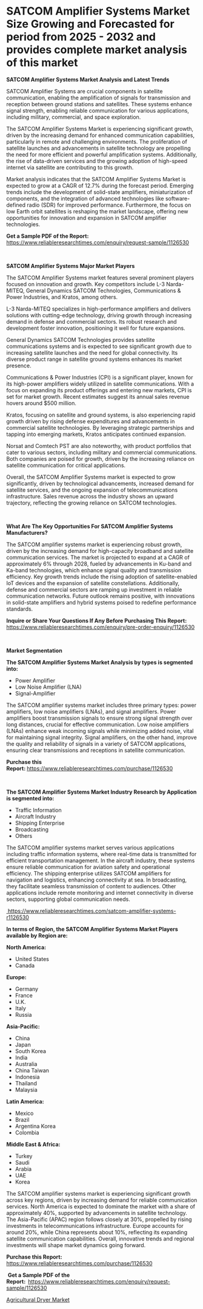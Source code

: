 <p><h1>SATCOM Amplifier Systems Market Size Growing and Forecasted for period from 2025 - 2032 and provides complete market analysis of this market</h1></p><p><strong>SATCOM Amplifier Systems Market Analysis and Latest Trends</strong></p>
<p><p>SATCOM Amplifier Systems are crucial components in satellite communication, enabling the amplification of signals for transmission and reception between ground stations and satellites. These systems enhance signal strength, enabling reliable communication for various applications, including military, commercial, and space exploration.</p><p>The SATCOM Amplifier Systems Market is experiencing significant growth, driven by the increasing demand for enhanced communication capabilities, particularly in remote and challenging environments. The proliferation of satellite launches and advancements in satellite technology are propelling the need for more efficient and powerful amplification systems. Additionally, the rise of data-driven services and the growing adoption of high-speed internet via satellite are contributing to this growth.</p><p>Market analysis indicates that the SATCOM Amplifier Systems Market is expected to grow at a CAGR of 12.7% during the forecast period. Emerging trends include the development of solid-state amplifiers, miniaturization of components, and the integration of advanced technologies like software-defined radio (SDR) for improved performance. Furthermore, the focus on low Earth orbit satellites is reshaping the market landscape, offering new opportunities for innovation and expansion in SATCOM amplifier technologies.</p></p>
<p><strong>Get a Sample PDF of the Report:&nbsp;</strong> <a href="https://www.reliableresearchtimes.com/enquiry/request-sample/1126530?utm_campaign=2931&utm_medium=2&utm_source=Github&utm_content=ia&utm_term=11042025&utm_id=satcom-amplifier-systems">https://www.reliableresearchtimes.com/enquiry/request-sample/1126530</a></p>
<p>&nbsp;</p>
<p><strong>SATCOM Amplifier Systems Major Market Players</strong></p>
<p><p>The SATCOM Amplifier Systems market features several prominent players focused on innovation and growth. Key competitors include L-3 Narda-MITEQ, General Dynamics SATCOM Technologies, Communications & Power Industries, and Kratos, among others.</p><p>L-3 Narda-MITEQ specializes in high-performance amplifiers and delivers solutions with cutting-edge technology, driving growth through increasing demand in defense and commercial sectors. Its robust research and development foster innovation, positioning it well for future expansions.</p><p>General Dynamics SATCOM Technologies provides satellite communications systems and is expected to see significant growth due to increasing satellite launches and the need for global connectivity. Its diverse product range in satellite ground systems enhances its market presence.</p><p>Communications & Power Industries (CPI) is a significant player, known for its high-power amplifiers widely utilized in satellite communications. With a focus on expanding its product offerings and entering new markets, CPI is set for market growth. Recent estimates suggest its annual sales revenue hovers around $500 million.</p><p>Kratos, focusing on satellite and ground systems, is also experiencing rapid growth driven by rising defense expenditures and advancements in commercial satellite technologies. By leveraging strategic partnerships and tapping into emerging markets, Kratos anticipates continued expansion.</p><p>Norsat and Comtech PST are also noteworthy, with product portfolios that cater to various sectors, including military and commercial communications. Both companies are poised for growth, driven by the increasing reliance on satellite communication for critical applications.</p><p>Overall, the SATCOM Amplifier Systems market is expected to grow significantly, driven by technological advancements, increased demand for satellite services, and the ongoing expansion of telecommunications infrastructure. Sales revenue across the industry shows an upward trajectory, reflecting the growing reliance on SATCOM technologies.</p></p>
<p>&nbsp;</p>
<p><strong>What Are The Key Opportunities For SATCOM Amplifier Systems Manufacturers?</strong></p>
<p><p>The SATCOM amplifier systems market is experiencing robust growth, driven by the increasing demand for high-capacity broadband and satellite communication services. The market is projected to expand at a CAGR of approximately 6% through 2028, fueled by advancements in Ku-band and Ka-band technologies, which enhance signal quality and transmission efficiency. Key growth trends include the rising adoption of satellite-enabled IoT devices and the expansion of satellite constellations. Additionally, defense and commercial sectors are ramping up investment in reliable communication networks. Future outlook remains positive, with innovations in solid-state amplifiers and hybrid systems poised to redefine performance standards.</p></p>
<p><strong>Inquire or Share Your Questions If Any Before Purchasing This Report:</strong> <a href="https://www.reliableresearchtimes.com/enquiry/pre-order-enquiry/1126530?utm_campaign=2931&utm_medium=2&utm_source=Github&utm_content=ia&utm_term=11042025&utm_id=satcom-amplifier-systems">https://www.reliableresearchtimes.com/enquiry/pre-order-enquiry/1126530</a></p>
<p>&nbsp;</p>
<p><strong>Market Segmentation</strong></p>
<p><strong>The SATCOM Amplifier Systems Market Analysis by types is segmented into:</strong></p>
<p><ul><li>Power Amplifier</li><li>Low Noise Amplifier (LNA)</li><li>Signal-Amplifier</li></ul></p>
<p><p>The SATCOM amplifier systems market includes three primary types: power amplifiers, low noise amplifiers (LNAs), and signal amplifiers. Power amplifiers boost transmission signals to ensure strong signal strength over long distances, crucial for effective communication. Low noise amplifiers (LNAs) enhance weak incoming signals while minimizing added noise, vital for maintaining signal integrity. Signal amplifiers, on the other hand, improve the quality and reliability of signals in a variety of SATCOM applications, ensuring clear transmissions and receptions in satellite communication.</p></p>
<p><strong>Purchase this Report:&nbsp;</strong><a href="https://www.reliableresearchtimes.com/purchase/1126530?utm_campaign=2931&utm_medium=2&utm_source=Github&utm_content=ia&utm_term=11042025&utm_id=satcom-amplifier-systems">https://www.reliableresearchtimes.com/purchase/1126530</a></p>
<p>&nbsp;</p>
<p><strong>The SATCOM Amplifier Systems Market Industry Research by Application is segmented into:</strong></p>
<p><ul><li>Traffic Information</li><li>Aircraft Industry</li><li>Shipping Enterprise</li><li>Broadcasting</li><li>Others</li></ul></p>
<p><p>The SATCOM amplifier systems market serves various applications including traffic information systems, where real-time data is transmitted for efficient transportation management. In the aircraft industry, these systems ensure reliable communication for aviation safety and operational efficiency. The shipping enterprise utilizes SATCOM amplifiers for navigation and logistics, enhancing connectivity at sea. In broadcasting, they facilitate seamless transmission of content to audiences. Other applications include remote monitoring and internet connectivity in diverse sectors, supporting global communication needs.</p></p>
<p><a href="https://www.reliableresearchtimes.com/satcom-amplifier-systems-r1126530?utm_campaign=2931&utm_medium=2&utm_source=Github&utm_content=ia&utm_term=11042025&utm_id=satcom-amplifier-systems">&nbsp;https://www.reliableresearchtimes.com/satcom-amplifier-systems-r1126530</a></p>
<p><strong>In terms of Region, the SATCOM Amplifier Systems Market Players available by Region are:</strong></p>
<p>
    <p> <strong> North America: </strong>
        <ul>
            <li>United States</li>
            <li>Canada</li>
        </ul>
        </p> 
    <p> <strong> Europe: </strong>
        <ul>
            <li>Germany</li>
            <li>France</li>
            <li>U.K.</li>
            <li>Italy</li>
            <li>Russia</li>
        </ul>
        </p> 
    <p> <strong> Asia-Pacific: </strong>
        <ul>
            <li>China</li>
            <li>Japan</li>
            <li>South Korea</li>
            <li>India</li>
            <li>Australia</li>
            <li>China Taiwan</li>
            <li>Indonesia</li>
            <li>Thailand</li>
            <li>Malaysia</li>
        </ul>
        </p> 
    <p> <strong> Latin America: </strong>
        <ul>
            <li>Mexico</li>
            <li>Brazil</li>
            <li>Argentina Korea</li>
            <li>Colombia</li>
        </ul>
        </p> 
    <p> <strong> Middle East & Africa: </strong>
        <ul>
            <li>Turkey</li>
            <li>Saudi</li>
            <li>Arabia</li>
            <li>UAE</li>
            <li>Korea</li>
        </ul>
    </p>
    </p>
<p><p>The SATCOM amplifier systems market is experiencing significant growth across key regions, driven by increasing demand for reliable communication services. North America is expected to dominate the market with a share of approximately 40%, supported by advancements in satellite technology. The Asia-Pacific (APAC) region follows closely at 30%, propelled by rising investments in telecommunications infrastructure. Europe accounts for around 20%, while China represents about 10%, reflecting its expanding satellite communication capabilities. Overall, innovative trends and regional investments will shape market dynamics going forward.</p></p>
<p><strong>Purchase this Report: </strong><a href="https://www.reliableresearchtimes.com/purchase/1126530?utm_campaign=2931&utm_medium=2&utm_source=Github&utm_content=ia&utm_term=11042025&utm_id=satcom-amplifier-systems">https://www.reliableresearchtimes.com/purchase/1126530</a></p>
<p>&nbsp;<strong>Get a Sample PDF of the Report:&nbsp;&nbsp;</strong><a href="https://www.reliableresearchtimes.com/enquiry/request-sample/1126530?utm_campaign=2931&utm_medium=2&utm_source=Github&utm_content=ia&utm_term=11042025&utm_id=satcom-amplifier-systems">https://www.reliableresearchtimes.com/enquiry/request-sample/1126530</a></p>
<p><strong></strong></p>
<p><p><a href="https://github.com/eskelimaksic/Market-Research-Report-List-1/blob/main/agricultural-dryer-market.md?utm_campaign=2931&utm_medium=2&utm_source=Github&utm_content=ia&utm_term=11042025&utm_id=satcom-amplifier-systems">Agricultural Dryer Market</a></p></p>